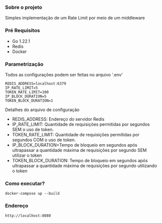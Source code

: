 ### Sobre o projeto
Simples implementação de um Rate Limit por meio de um middleware

### Pré Requisitos
- Go 1.22.1
- Redis
- Docker

### Parametrização
Todos as configurações podem ser feitas no arquivo '.env'
```
REDIS_ADDRESS=localhost:6379
IP_RATE_LIMIT=5
TOKEN_RATE_LIMIT=100
IP_BLOCK_DURATION=5
TOKEN_BLOCK_DURATION=1
```
Detalhes do arquivo de configuração
- REDIS_ADDRESS: Endereço do servidor Redis
- IP_RATE_LIMIT: Quantidade de requisições permitidas por segundos SEM o uso de token.
- TOKEN_RATE_LIMIT: Quantidade de requisições permitidas por segundos COM o uso de token.
- IP_BLOCK_DURATION=Tempo de bloqueio em segundos após ultrapassar a quantidade máxima de requisições por segundo SEM utilizar o token
- TOKEN_BLOCK_DURATION: Tempo de bloqueio em segundos após ultrapassar a quantidade máxima de requisições por segundo utilizando o token

### Como executar?

```
docker-compose up --build
```

### Endereço
```
http://localhost:8080
```